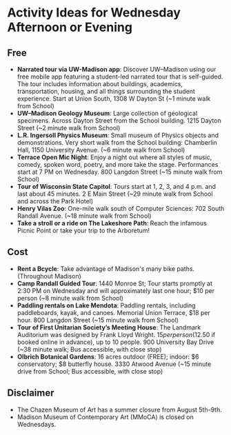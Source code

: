 
# Activity Ideas for Wednesday Afternoon or Evening

## Free

- **Narrated tour via UW-Madison app**: Discover UW–Madison using our free mobile app featuring a student-led narrated tour that is self-guided. The tour includes information about buildings, academics, transportation, housing, and all things surrounding the student experience. Start at Union South, 1308 W Dayton St (~1 minute walk from School)
- **UW–Madison Geology Museum**: Large collection of geological specimens. Across Dayton Street from the School building. 1215 Dayton Street (~2 minute walk from School)
- **L.R. Ingersoll Physics Museum**: Small museum of Physics objects and demonstrations. Very short walk from the School building: Chamberlin Hall, 1150 University Avenue. (~6 minute walk from School)
- **Terrace Open Mic Night**: Enjoy a night out where all styles of music, comedy, spoken word, poetry, and more take the stage. Performances start at 7 PM on Wednesday. 800 Langdon Street (~15 minute walk from School)
- **Tour of Wisconsin State Capitol**: Tours start at 1, 2, 3, and 4 p.m. and last about 45 minutes. 2 E Main Street (~29 minute walk from School and across the Park Hotel)
- **Henry Vilas Zoo**: One-mile walk south of Computer Sciences: 702 South Randall Avenue. (~18 minute walk from School)
- **Take a stroll or a ride on The Lakeshore Path**: Reach the infamous Picnic Point or take your trip to the Arboretum!

## Cost

- **Rent a Bcycle**: Take advantage of Madison's many bike paths. (Throughout Madison)
- **Camp Randall Guided Tour**: 1440 Monroe St; Tour starts promptly at 2:30 PM on Wednesday and will approximately last one hour; $10 per person (~8 minute walk from School)
- **Paddling rentals on Lake Mendota**: Paddling rentals, including paddleboards, kayak, and canoes. Memorial Union Terrace, $18 per hour. 800 Langdon Street (~15 minute walk from School)
- **Tour of First Unitarian Society’s Meeting House**: The Landmark Auditorium was designed by Frank Lloyd Wright. $15 per person ($12.50 if booked online in advance), up to 10 people. 900 University Bay Drive (~38 minute walk; Bus accessible, with close stop)
- **Olbrich Botanical Gardens**: 16 acres outdoor (FREE); indoor: $6 conservatory; $8 butterfly house. 3330 Atwood Avenue (~15 minute drive from School; Bus accessible, with close stop)

## Disclaimer

- The Chazen Museum of Art has a summer closure from August 5th-9th.
- Madison Museum of Contemporary Art (MMoCA) is closed on Wednesdays.